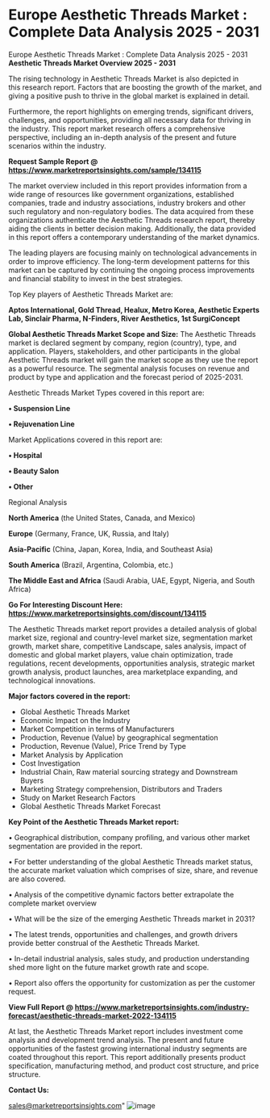 # Europe Aesthetic Threads Market : Complete Data Analysis 2025 - 2031
Europe Aesthetic Threads Market : Complete Data Analysis 2025 - 2031
<Strong> Aesthetic Threads Market Overview 2025 - 2031</strong>

The rising technology in Aesthetic Threads Market is also depicted in this research report. Factors that are boosting the growth of the market, and giving a positive push to thrive in the global market is explained in detail.

Furthermore, the report highlights on emerging trends, significant drivers, challenges, and opportunities, providing all necessary data for thriving in the industry. This report market research offers a comprehensive perspective, including an in-depth analysis of the present and future scenarios within the industry.

<strong>Request Sample Report @ <a href=https://www.marketreportsinsights.com/sample/134115>https://www.marketreportsinsights.com/sample/134115</a></strong>

The market overview included in this report provides information from a wide range of resources like government organizations, established companies, trade and industry associations, industry brokers and other such regulatory and non-regulatory bodies. The data acquired from these organizations authenticate the Aesthetic Threads research report, thereby aiding the clients in better decision making. Additionally, the data provided in this report offers a contemporary understanding of the market dynamics.

The leading players are focusing mainly on technological advancements in order to improve efficiency. The long-term development patterns for this market can be captured by continuing the ongoing process improvements and financial stability to invest in the best strategies.

Top Key players of Aesthetic Threads Market are:

<strong>Aptos International, Gold Thread, Healux, Metro Korea, Aesthetic Experts Lab, Sinclair Pharma, N-Finders, River Aesthetics, 1st SurgiConcept</strong>

<strong><b>Global Aesthetic Threads Market Scope and Size:</b></strong>
The Aesthetic Threads market is declared segment by company, region (country), type, and application. Players, stakeholders, and other participants in the global Aesthetic Threads market will gain the market scope as they use the report as a powerful resource. The segmental analysis focuses on revenue and product by type and application and the forecast period of 2025-2031.

Aesthetic Threads Market Types covered in this report are:

<strong>• Suspension Line

• Rejuvenation Line</strong>

Market Applications covered in this report are:

<strong>• Hospital

• Beauty Salon

• Other</strong> 

Regional Analysis

<strong>North America</strong> (the United States, Canada, and Mexico)

<strong>Europe</strong> (Germany, France, UK, Russia, and Italy)

<strong>Asia-Pacific</strong> (China, Japan, Korea, India, and Southeast Asia)

<strong>South America</strong> (Brazil, Argentina, Colombia, etc.)

<strong>The Middle East and Africa</strong> (Saudi Arabia, UAE, Egypt, Nigeria, and South Africa)

<strong>Go For Interesting Discount Here: <a href=https://www.marketreportsinsights.com/discount/134115>https://www.marketreportsinsights.com/discount/134115</a></strong>

The Aesthetic Threads market report provides a detailed analysis of global market size, regional and country-level market size, segmentation market growth, market share, competitive Landscape, sales analysis, impact of domestic and global market players, value chain optimization, trade regulations, recent developments, opportunities analysis, strategic market growth analysis, product launches, area marketplace expanding, and technological innovations.

<strong><b>Major factors covered in the report:</b></strong>
<ul>
  <li>Global Aesthetic Threads Market </li>
  <li>Economic Impact on the Industry</li>
  <li>Market Competition in terms of Manufacturers</li>
  <li>Production, Revenue (Value) by geographical segmentation</li>
  <li>Production, Revenue (Value), Price Trend by Type</li>
  <li>Market Analysis by Application</li>
  <li>Cost Investigation</li>
  <li>Industrial Chain, Raw material sourcing strategy and Downstream Buyers</li>
  <li>Marketing Strategy comprehension, Distributors and Traders</li>
  <li>Study on Market Research Factors</li>
  <li>Global Aesthetic Threads Market Forecast</li>
</ul>

<strong><b>Key Point of the Aesthetic Threads Market report:</b></strong>

• Geographical distribution, company profiling, and various other market segmentation are provided in the report.

• For better understanding of the global Aesthetic Threads market status, the accurate market valuation which comprises of size, share, and revenue are also covered.

• Analysis of the competitive dynamic factors better extrapolate the complete market overview

• What will be the size of the emerging Aesthetic Threads market in 2031?

• The latest trends, opportunities and challenges, and growth drivers provide better construal of the Aesthetic Threads Market.

• In-detail industrial analysis, sales study, and production understanding shed more light on the future market growth rate and scope.

• Report also offers the opportunity for customization as per the customer request.

<strong><b>View Full Report @ <a href=https://www.marketreportsinsights.com/industry-forecast/aesthetic-threads-market-2022-134115>https://www.marketreportsinsights.com/industry-forecast/aesthetic-threads-market-2022-134115</a></b></strong>


At last, the Aesthetic Threads Market report includes investment come analysis and development trend analysis. The present and future opportunities of the fastest growing international industry segments are coated throughout this report. This report additionally presents product specification, manufacturing method, and product cost structure, and price structure.

<strong>Contact Us:</strong>

sales@marketreportsinsights.com"
![image](https://github.com/user-attachments/assets/35190b55-93ca-424c-8281-12a4abb1bf82)
